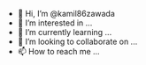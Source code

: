- 👋 Hi, I’m @kamil86zawada
- 👀 I’m interested in ...
- 🌱 I’m currently learning ...
- 💞️ I’m looking to collaborate on ...
- 📫 How to reach me ...

<!---
kamil86zawada/kamil86zawada is a ✨ special ✨ repository because its `README.md` (this file) appears on your GitHub profile.
You can click the Preview link to take a look at your changes.
--->
